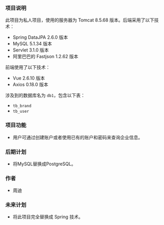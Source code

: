 ### 项目说明

此项目为私人项目，使用的服务器为 Tomcat 8.5.68 版本。后端采用了以下技术：

- Spring DataJPA 2.6.0 版本
- MySQL 5.1.34 版本
- Servlet 3.1.0 版本
- 阿里巴巴的 Fastjson 1.2.62 版本

前端使用了以下技术：

- Vue 2.6.10 版本
- Axios 0.18.0 版本

涉及到的数据库名为 `db1`，包含以下表：

- `tb_brand`
- `tb_user`

### 项目功能

- 用户可通过创建账户或者使用已有的账户和密码来查询企业信息。

### 后期计划

- 将MySQL替换成PostgreSQL。

### 作者

- 周迪

### 未来计划

- 将此项目完全替换成 Spring 技术。
